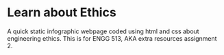# Learn about Ethics
A quick static infographic webpage coded using html and css about engineering ethics. This is for ENGG 513, AKA extra resources assignment 2. 
